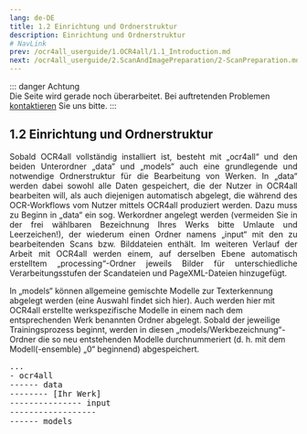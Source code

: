 ```yaml
---
lang: de-DE
title: 1.2 Einrichtung und Ordnerstruktur
description: Einrichtung und Ordnerstruktur
# NavLink
prev: /ocr4all_userguide/1.OCR4all/1.1_Introduction.md
next: /ocr4all_userguide/2.ScanAndImagePreparation/2-ScanPreparation.md
---
```

::: danger Achtung  
Die Seite wird gerade noch überarbeitet.
Bei auftretenden Problemen [kontaktieren](mailto:florian.langhanki@uni-wuerzburg.de) Sie uns bitte.
:::
## 1.2	Einrichtung und Ordnerstruktur

<p style="text-align: justify">Sobald OCR4all vollständig installiert ist, besteht mit „ocr4all“ und den beiden Unterordner „data“ und „models“ auch eine grundlegende und notwendige Ordnerstruktur für die Bearbeitung von Werken. In „data“ werden dabei sowohl alle Daten gespeichert, die der Nutzer in OCR4all bearbeiten will, als auch diejenigen automatisch abgelegt, die während des OCR-Workflows vom Nutzer mittels OCR4all produziert werden. Dazu muss zu Beginn in „data“ ein sog. Werkordner angelegt werden (vermeiden Sie in der frei wählbaren Bezeichnung Ihres Werks bitte Umlaute und Leerzeichen!), der wiederum einen Ordner namens „input“ mit den zu bearbeitenden Scans bzw. Bilddateien enthält. Im weiteren Verlauf der Arbeit mit OCR4all werden einem, auf derselben Ebene automatisch erstelltem „processing“-Ordner jeweils Bilder für unterschiedliche Verarbeitungsstufen der Scandateien und PageXML-Dateien hinzugefügt.

In „models“ können allgemeine gemischte Modelle zur Texterkennung abgelegt werden (eine Auswahl findet sich hier). Auch werden hier mit OCR4all erstellte werkspezifische Modelle in einem nach dem entsprechenden Werk benannten Ordner abgelegt. Sobald der jeweilige Trainingsprozess beginnt, werden in diesen „models/Werkbezeichnung“-Ordner die so neu entstehenden Modelle durchnummeriert (d. h. mit dem Modell(-ensemble) „0“ beginnend) abgespeichert.
</p>

<pre>
...
- ocr4all
------ data
-------- [Ihr Werk]
--------------- input
------------------ <Bilder>
------ models
</pre>
